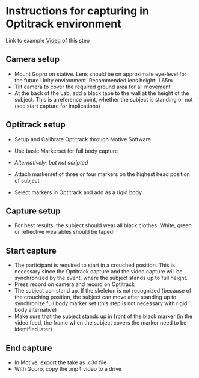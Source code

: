 # Instructions for capturing in Optitrack environment
Link to example [Video](https://youtu.be/YpsTd9Q8pAo) of this step

## Camera setup
- Mount Gopro on stative. Lens should be on approximate eye-level for the future Unity environment. Recommended lens height: 1.65m
- Tilt camera to cover the required ground area for all movement
- At the back of the Lab, add a black tape to the wall at the height of the subject. This is a reference point, whether the subject is standing or not (see start capture for implications)

## Optitrack setup
- Setup and Calibrate Optitrack through Motive Software
- Use basic Markerset for full body capture

- *Alternatively, but not scripted*
- Attach markerset of three or four markers on the highest head position of subject
- Select markers in Optitrack and add as a rigid body

## Capture setup
- For best results, the subject should wear all black clothes. White, green or reflective wearables should be taped!

## Start capture
- The participant is required to start in a crouched position. This is necessary since the Optitrack capture and the video capture will be synchronized by the event, where the subject stands up to full height.
- Press record on camera and record on Optitrack
- The subject can stand up. If the skeleton is not recognized (because of the crouching position, the subject can move after standing up to synchronize full body marker set (this step is not necessary with rigid body alternative)
- Make sure that the subject stands up in front of the black marker (in the video feed, the frame when the subject covers the marker need to be identified later)

## End capture
- In Motive, export the take as .c3d file 
- With Gopro, copy the .mp4 video to a drive
